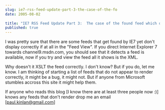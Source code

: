 ```yaml
---
slug: ie7-rss-feed-update-part-3-the-case-of-the-fo
date: 2005-08-02
 
title: "IE7 RSS Feed Update Part 3:  The case of the found feed which doesn't display [Is it a Bug]"
published: true
---
```

I was pretty sure that there are some feeds that get found by IE7 yet don't display correctly if at all in the "Feed View".  If you direct Internet Explorer 7 towards channel9.msdn.com, you should see that it detects a feed is available, now if you try and view the feed all it shows is the XML.<p />Why doesn't it XSLT the feed correctly.  I don't know?  But if you do, let me know.  I am thinking of starting a list of feeds that do not appear to render correctly, it might be a bug, it might not.  But if anyone from Microsoft stumbles accross this site it might help them.<p />If anyone who reads this blog [I know there are at least three people now :)] knows any feeds that don't render drop me an email [<a href="mailto:paul.kinlan@gmail.com">paul.kinlan@gmail.com</a>]<p /><br />

